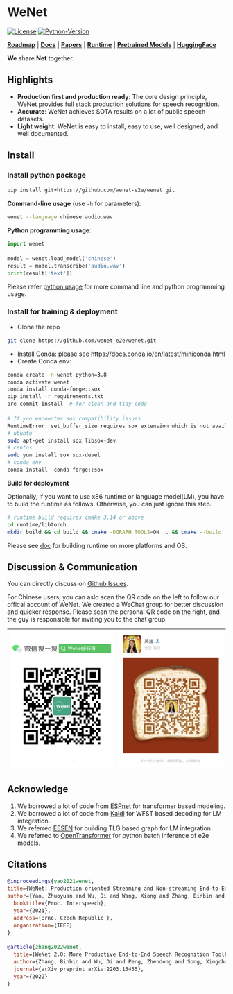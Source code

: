 # WeNet

[![License](https://img.shields.io/badge/License-Apache%202.0-brightgreen.svg)](https://opensource.org/licenses/Apache-2.0)
[![Python-Version](https://img.shields.io/badge/Python-3.7%7C3.8-brightgreen)](https://github.com/wenet-e2e/wenet)

[**Roadmap**](https://github.com/wenet-e2e/wenet/issues/1683)
| [**Docs**](https://wenet-e2e.github.io/wenet)
| [**Papers**](https://wenet-e2e.github.io/wenet/papers.html)
| [**Runtime**](https://github.com/wenet-e2e/wenet/tree/main/runtime)
| [**Pretrained Models**](docs/pretrained_models.md)
| [**HuggingFace**](https://huggingface.co/spaces/wenet/wenet_demo)

**We** share **Net** together.

## Highlights

* **Production first and production ready**: The core design principle, WeNet provides full stack production solutions for speech recognition.
* **Accurate**: WeNet achieves SOTA results on a lot of public speech datasets.
* **Light weight**: WeNet is easy to install, easy to use, well designed, and well documented.


## Install

### Install python package

``` sh
pip install git+https://github.com/wenet-e2e/wenet.git
```

**Command-line usage** (use `-h` for parameters):

``` sh
wenet --language chinese audio.wav
```

**Python programming usage**:

``` python
import wenet

model = wenet.load_model('chinese')
result = model.transcribe('audio.wav')
print(result['text'])
```

Please refer [python usage](docs/python_package.md) for more command line and python programming usage.

### Install for training & deployment

- Clone the repo
``` sh
git clone https://github.com/wenet-e2e/wenet.git
```

- Install Conda: please see https://docs.conda.io/en/latest/miniconda.html
- Create Conda env:

``` sh
conda create -n wenet python=3.8
conda activate wenet
conda install conda-forge::sox
pip install -r requirements.txt
pre-commit install  # for clean and tidy code

# If you encounter sox compatibility issues
RuntimeError: set_buffer_size requires sox extension which is not available.
# ubuntu
sudo apt-get install sox libsox-dev
# centos
sudo yum install sox sox-devel
# conda env
conda install  conda-forge::sox
```

**Build for deployment**

Optionally, if you want to use x86 runtime or language model(LM),
you have to build the runtime as follows. Otherwise, you can just ignore this step.

``` sh
# runtime build requires cmake 3.14 or above
cd runtime/libtorch
mkdir build && cd build && cmake -DGRAPH_TOOLS=ON .. && cmake --build .
```

Please see [doc](https://github.com/wenet-e2e/wenet/tree/main/runtime) for building
runtime on more platforms and OS.


## Discussion & Communication

You can directly discuss on [Github Issues](https://github.com/wenet-e2e/wenet/issues).

For Chinese users, you can aslo scan the QR code on the left to follow our offical account of WeNet.
We created a WeChat group for better discussion and quicker response.
Please scan the personal QR code on the right, and the guy is responsible for inviting you to the chat group.

| <img src="https://github.com/robin1001/qr/blob/master/wenet.jpeg" width="250px"> | <img src="https://github.com/robin1001/qr/blob/master/binbin.jpeg" width="250px"> |
| ---- | ---- |


## Acknowledge

1. We borrowed a lot of code from [ESPnet](https://github.com/espnet/espnet) for transformer based modeling.
2. We borrowed a lot of code from [Kaldi](http://kaldi-asr.org/) for WFST based decoding for LM integration.
3. We referred [EESEN](https://github.com/srvk/eesen) for building TLG based graph for LM integration.
4. We referred to [OpenTransformer](https://github.com/ZhengkunTian/OpenTransformer/) for python batch inference of e2e models.

## Citations

``` bibtex
@inproceedings{yao2021wenet,
title={WeNet: Production oriented Streaming and Non-streaming End-to-End Speech Recognition Toolkit},
author={Yao, Zhuoyuan and Wu, Di and Wang, Xiong and Zhang, Binbin and Yu, Fan and Yang, Chao and Peng, Zhendong and Chen, Xiaoyu and Xie, Lei and Lei, Xin},
  booktitle={Proc. Interspeech},
  year={2021},
  address={Brno, Czech Republic },
  organization={IEEE}
}

@article{zhang2022wenet,
  title={WeNet 2.0: More Productive End-to-End Speech Recognition Toolkit},
  author={Zhang, Binbin and Wu, Di and Peng, Zhendong and Song, Xingchen and Yao, Zhuoyuan and Lv, Hang and Xie, Lei and Yang, Chao and Pan, Fuping and Niu, Jianwei},
  journal={arXiv preprint arXiv:2203.15455},
  year={2022}
}
```
